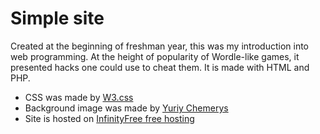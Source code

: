 # Simple site

Created at the beginning of freshman year, this was my introduction into web programming. At the height of popularity of Wordle-like games, it presented hacks one could use to cheat them.
It is made with HTML and PHP.

* CSS was made by <a href="https://www.w3schools.com/w3css/default.asp" target="_blank" rel="noopener">W3.css</a>
* Background image was made by <a href="https://www.instagram.com/yuriy.chemerys">Yuriy Chemerys</a>
* Site is hosted on <a href="https://www.infinityfree.net/">InfinityFree free hosting</a>
